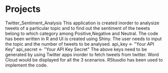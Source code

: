 # Projects
Twitter_Sentiment_Analysis
This application is created inorder to analysize tweets of a particular topic and to find out the sentiment of the tweets belong to which category among Positive,Negative and Neutral.
The code has been written in R and UI is created using Shiny.
The user needs to input the topic and the number of tweets to be analysed.
api_key <- "Your API Key"
api_secret <- "Your API Key Secret" 
The above keys need to be generated by using Twitter apps inorder to fetch tweets from twitter.
Word Cloud would be displayed for all the 3 scenarios.
RStuudio has been used to implement the code.





